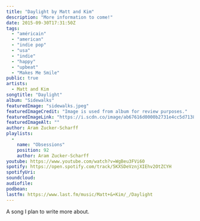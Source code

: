 ```yaml
---
title: "Daylight by Matt and Kim"
description: "More information to come!"
date: 2015-09-30T17:31:50Z
tags:
  - "américain"
  - "american"
  - "indie pop"
  - "usa"
  - "indie"
  - "happy"
  - "upbeat"
  - "Makes Me Smile"
public: true
artists:
  - Matt and Kim
songtitle: "Daylight"
album: "Sidewalks"
featuredImage: "sidewalks.jpeg"
featuredImageCredit: "Image is used from album for review purposes."
featuredImageLink: "https://i.scdn.co/image/ab67616d0000b2731e4cc5d7138c9f68c9213947"
featuredImageAlt: ""
author: Aram Zucker-Scharff
playlists:
  -
    name: "Obsessions"
    position: 92
    author: Aram Zucker-Scharff
youtube: https://www.youtube.com/watch?v=WgBeu3FVi60
spotify: https://open.spotify.com/track/5KXSDeVznjXIEhv2OtZCYH
spotifyUri: 
soundcloud:
audiofile:
podbean:
lastfm: https://www.last.fm/music/Matt+&+Kim/_/Daylight
---
```


A song I plan to write more about.
		